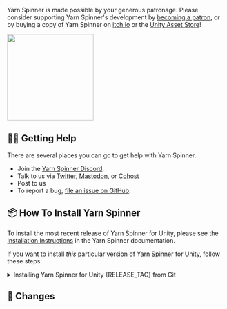 <!-- RELEASE_TEMPLATE.md is not a formally supported file used by GitHub. This file is used by .github/workflows/release.yml to add a release notes preface. -->

Yarn Spinner is made possible by your generous patronage. Please consider supporting Yarn Spinner's development by [becoming a patron](https://patreon.com/secretlab), or by buying a copy of Yarn Spinner on [itch.io](https://yarnspinner.itch.io/yarn-spinner) or the [Unity Asset Store](https://assetstore.unity.com/packages/tools/behavior-ai/yarn-spinner-for-unity-267061)!

<a href="https://patreon.com/secretlab"><img width="200" src="https://user-images.githubusercontent.com/901768/71883373-6f40ff80-318a-11ea-9d3a-01f1f58cb39e.png"></a>

## 👩‍🚒 Getting Help

There are several places you can go to get help with Yarn Spinner.

* Join the [Yarn Spinner Discord](https://discord.gg/yarnspinner).
* Talk to us via [Twitter](https://twitter.com/YarnSpinnerTool), [Mastodon](https://team.yarnspinner.dev/@yarnspinner), or [Cohost](https://cohost.org/yarnspinner)
* Post to us 
* To report a bug, [file an issue on GitHub](https://github.com/YarnSpinnerTool/YarnSpinner-Unity/issues/new?labels=bug+beta&template=bug_report.md&title=).

## 📦 How To Install Yarn Spinner

To install the most recent release of Yarn Spinner for Unity, please see the [Installation Instructions](https://docs.yarnspinner.dev/using-yarnspinner-with-unity/installation-and-setup) in the Yarn Spinner documentation.

If you want to install _this_ particular version of Yarn Spinner for Unity, follow these steps:

<details>
<summary>Installing Yarn Spinner for Unity {RELEASE_TAG} from Git</summary>
<p>

* Open the Window menu, and choose Package Manager.
* If you already have any previous version of the Yarn Spinner package installed, remove it.
* Click the `+` button, and click *Add package from git URL...*
* Enter the following URL:
  * `https://github.com/YarnSpinnerTool/YarnSpinner-Unity.git#{RELEASE_TAG}`

Each release will have a different URL. To upgrade to future versions of Yarn Spinner, you will need to uninstall the package, and reinstall using the new URL.
</p>
</details>


## 📜 Changes


